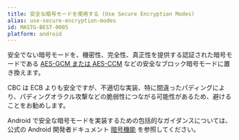 ```yaml
---
title: 安全な暗号モードを使用する (Use Secure Encryption Modes)
alias: use-secure-encryption-modes
id: MASTG-BEST-0005
platform: android
---
```


安全でない暗号モードを、機密性、完全性、真正性を提供する認証された暗号モードである [AES-GCM または AES-CCM](https://csrc.nist.gov/pubs/sp/800/38/d/final) などの安全なブロック暗号モードに置き換えます。

CBC は ECB よりも安全ですが、不適切な実装、特に間違ったパディングにより、パディングオラクル攻撃などの脆弱性につながる可能性があるため、避けることをお勧めします。

Android で安全な暗号モードを実装するための包括的なガイダンスについては、公式の Android 開発者ドキュメント [暗号機能](https://developer.android.com/privacy-and-security/cryptography) を参照してください。
